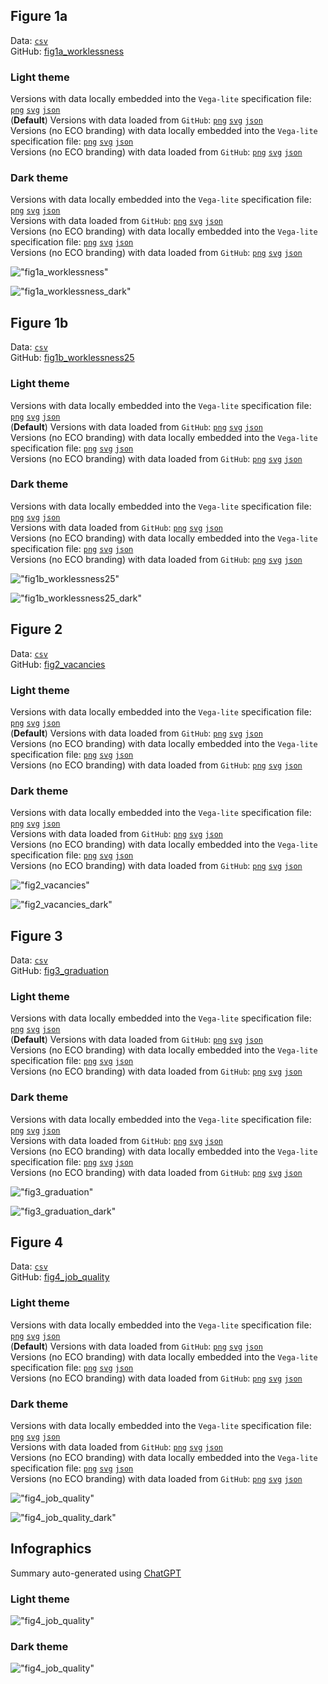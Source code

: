 ## Figure 1a  

Data: [`csv`](data/fig1a_worklessness.csv)  
GitHub: [fig1a_worklessness](https://github.com/EconomicsObservatory/ECOvisualisations/tree/main/articles/how-has-the-pandemic-affected-young-peoples-employment)  

### Light theme  

Versions with data locally embedded into the `Vega-lite` specification file: [`png`](visualisation/fig1a_worklessness_local.png) [`svg`](visualisation/fig1a_worklessness_local.svg) [`json`](visualisation/fig1a_worklessness_local.json)   
 (**Default**) Versions with data loaded from `GitHub`: [`png`](visualisation/fig1a_worklessness.png) [`svg`](visualisation/fig1a_worklessness.svg) [`json`](visualisation/fig1a_worklessness.json)  
Versions (no ECO branding) with data locally embedded into the `Vega-lite` specification file: [`png`](visualisation/fig1a_worklessness_local_no_branding.png) [`svg`](visualisation/fig1a_worklessness_local_no_branding.svg) [`json`](visualisation/fig1a_worklessness_local_no_branding.json)   
Versions (no ECO branding) with data loaded from `GitHub`: [`png`](visualisation/fig1a_worklessness_no_branding.png) [`svg`](visualisation/fig1a_worklessness_no_branding.svg) [`json`](visualisation/fig1a_worklessness_no_branding.json)   

### Dark theme  

Versions with data locally embedded into the `Vega-lite` specification file: [`png`](visualisation/fig1a_worklessness_local_dark.png) [`svg`](visualisation/fig1a_worklessness_local_dark.svg) [`json`](visualisation/fig1a_worklessness_local_dark.json)   
 Versions with data loaded from `GitHub`: [`png`](visualisation/fig1a_worklessness_dark.png) [`svg`](visualisation/fig1a_worklessness_dark.svg) [`json`](visualisation/fig1a_worklessness_dark.json)  
Versions (no ECO branding) with data locally embedded into the `Vega-lite` specification file: [`png`](visualisation/fig1a_worklessness_local_no_branding_dark.png) [`svg`](visualisation/fig1a_worklessness_local_no_branding_dark.svg) [`json`](visualisation/fig1a_worklessness_local_no_branding_dark.json)   
Versions (no ECO branding) with data loaded from `GitHub`: [`png`](visualisation/fig1a_worklessness_no_branding_dark.png) [`svg`](visualisation/fig1a_worklessness_no_branding_dark.svg) [`json`](visualisation/fig1a_worklessness_no_branding_dark.json)   

!["fig1a_worklessness"](visualisation/fig1a_worklessness.png "fig1a_worklessness")

  

!["fig1a_worklessness_dark"](visualisation/fig1a_worklessness_dark.png "fig1a_worklessness")

## Figure 1b  

Data: [`csv`](data/fig1b_worklessness25.csv)  
GitHub: [fig1b_worklessness25](https://github.com/EconomicsObservatory/ECOvisualisations/tree/main/articles/how-has-the-pandemic-affected-young-peoples-employment)  

### Light theme  

Versions with data locally embedded into the `Vega-lite` specification file: [`png`](visualisation/fig1b_worklessness25_local.png) [`svg`](visualisation/fig1b_worklessness25_local.svg) [`json`](visualisation/fig1b_worklessness25_local.json)   
 (**Default**) Versions with data loaded from `GitHub`: [`png`](visualisation/fig1b_worklessness25.png) [`svg`](visualisation/fig1b_worklessness25.svg) [`json`](visualisation/fig1b_worklessness25.json)  
Versions (no ECO branding) with data locally embedded into the `Vega-lite` specification file: [`png`](visualisation/fig1b_worklessness25_local_no_branding.png) [`svg`](visualisation/fig1b_worklessness25_local_no_branding.svg) [`json`](visualisation/fig1b_worklessness25_local_no_branding.json)   
Versions (no ECO branding) with data loaded from `GitHub`: [`png`](visualisation/fig1b_worklessness25_no_branding.png) [`svg`](visualisation/fig1b_worklessness25_no_branding.svg) [`json`](visualisation/fig1b_worklessness25_no_branding.json)   

### Dark theme  

Versions with data locally embedded into the `Vega-lite` specification file: [`png`](visualisation/fig1b_worklessness25_local_dark.png) [`svg`](visualisation/fig1b_worklessness25_local_dark.svg) [`json`](visualisation/fig1b_worklessness25_local_dark.json)   
 Versions with data loaded from `GitHub`: [`png`](visualisation/fig1b_worklessness25_dark.png) [`svg`](visualisation/fig1b_worklessness25_dark.svg) [`json`](visualisation/fig1b_worklessness25_dark.json)  
Versions (no ECO branding) with data locally embedded into the `Vega-lite` specification file: [`png`](visualisation/fig1b_worklessness25_local_no_branding_dark.png) [`svg`](visualisation/fig1b_worklessness25_local_no_branding_dark.svg) [`json`](visualisation/fig1b_worklessness25_local_no_branding_dark.json)   
Versions (no ECO branding) with data loaded from `GitHub`: [`png`](visualisation/fig1b_worklessness25_no_branding_dark.png) [`svg`](visualisation/fig1b_worklessness25_no_branding_dark.svg) [`json`](visualisation/fig1b_worklessness25_no_branding_dark.json)   

!["fig1b_worklessness25"](visualisation/fig1b_worklessness25.png "fig1b_worklessness25")

  

!["fig1b_worklessness25_dark"](visualisation/fig1b_worklessness25_dark.png "fig1b_worklessness25")

## Figure 2  

Data: [`csv`](data/fig2_vacancies.csv)  
GitHub: [fig2_vacancies](https://github.com/EconomicsObservatory/ECOvisualisations/tree/main/articles/how-has-the-pandemic-affected-young-peoples-employment)  

### Light theme  

Versions with data locally embedded into the `Vega-lite` specification file: [`png`](visualisation/fig2_vacancies_local.png) [`svg`](visualisation/fig2_vacancies_local.svg) [`json`](visualisation/fig2_vacancies_local.json)   
 (**Default**) Versions with data loaded from `GitHub`: [`png`](visualisation/fig2_vacancies.png) [`svg`](visualisation/fig2_vacancies.svg) [`json`](visualisation/fig2_vacancies.json)  
Versions (no ECO branding) with data locally embedded into the `Vega-lite` specification file: [`png`](visualisation/fig2_vacancies_local_no_branding.png) [`svg`](visualisation/fig2_vacancies_local_no_branding.svg) [`json`](visualisation/fig2_vacancies_local_no_branding.json)   
Versions (no ECO branding) with data loaded from `GitHub`: [`png`](visualisation/fig2_vacancies_no_branding.png) [`svg`](visualisation/fig2_vacancies_no_branding.svg) [`json`](visualisation/fig2_vacancies_no_branding.json)   

### Dark theme  

Versions with data locally embedded into the `Vega-lite` specification file: [`png`](visualisation/fig2_vacancies_local_dark.png) [`svg`](visualisation/fig2_vacancies_local_dark.svg) [`json`](visualisation/fig2_vacancies_local_dark.json)   
 Versions with data loaded from `GitHub`: [`png`](visualisation/fig2_vacancies_dark.png) [`svg`](visualisation/fig2_vacancies_dark.svg) [`json`](visualisation/fig2_vacancies_dark.json)  
Versions (no ECO branding) with data locally embedded into the `Vega-lite` specification file: [`png`](visualisation/fig2_vacancies_local_no_branding_dark.png) [`svg`](visualisation/fig2_vacancies_local_no_branding_dark.svg) [`json`](visualisation/fig2_vacancies_local_no_branding_dark.json)   
Versions (no ECO branding) with data loaded from `GitHub`: [`png`](visualisation/fig2_vacancies_no_branding_dark.png) [`svg`](visualisation/fig2_vacancies_no_branding_dark.svg) [`json`](visualisation/fig2_vacancies_no_branding_dark.json)   

!["fig2_vacancies"](visualisation/fig2_vacancies.png "fig2_vacancies")

  

!["fig2_vacancies_dark"](visualisation/fig2_vacancies_dark.png "fig2_vacancies")

## Figure 3  

Data: [`csv`](data/fig3_graduation.csv)  
GitHub: [fig3_graduation](https://github.com/EconomicsObservatory/ECOvisualisations/tree/main/articles/how-has-the-pandemic-affected-young-peoples-employment)  

### Light theme  

Versions with data locally embedded into the `Vega-lite` specification file: [`png`](visualisation/fig3_graduation_local.png) [`svg`](visualisation/fig3_graduation_local.svg) [`json`](visualisation/fig3_graduation_local.json)   
 (**Default**) Versions with data loaded from `GitHub`: [`png`](visualisation/fig3_graduation.png) [`svg`](visualisation/fig3_graduation.svg) [`json`](visualisation/fig3_graduation.json)  
Versions (no ECO branding) with data locally embedded into the `Vega-lite` specification file: [`png`](visualisation/fig3_graduation_local_no_branding.png) [`svg`](visualisation/fig3_graduation_local_no_branding.svg) [`json`](visualisation/fig3_graduation_local_no_branding.json)   
Versions (no ECO branding) with data loaded from `GitHub`: [`png`](visualisation/fig3_graduation_no_branding.png) [`svg`](visualisation/fig3_graduation_no_branding.svg) [`json`](visualisation/fig3_graduation_no_branding.json)   

### Dark theme  

Versions with data locally embedded into the `Vega-lite` specification file: [`png`](visualisation/fig3_graduation_local_dark.png) [`svg`](visualisation/fig3_graduation_local_dark.svg) [`json`](visualisation/fig3_graduation_local_dark.json)   
 Versions with data loaded from `GitHub`: [`png`](visualisation/fig3_graduation_dark.png) [`svg`](visualisation/fig3_graduation_dark.svg) [`json`](visualisation/fig3_graduation_dark.json)  
Versions (no ECO branding) with data locally embedded into the `Vega-lite` specification file: [`png`](visualisation/fig3_graduation_local_no_branding_dark.png) [`svg`](visualisation/fig3_graduation_local_no_branding_dark.svg) [`json`](visualisation/fig3_graduation_local_no_branding_dark.json)   
Versions (no ECO branding) with data loaded from `GitHub`: [`png`](visualisation/fig3_graduation_no_branding_dark.png) [`svg`](visualisation/fig3_graduation_no_branding_dark.svg) [`json`](visualisation/fig3_graduation_no_branding_dark.json)   

!["fig3_graduation"](visualisation/fig3_graduation.png "fig3_graduation")

  

!["fig3_graduation_dark"](visualisation/fig3_graduation_dark.png "fig3_graduation")

## Figure 4  

Data: [`csv`](data/fig4_job_quality.csv)  
GitHub: [fig4_job_quality](https://github.com/EconomicsObservatory/ECOvisualisations/tree/main/articles/how-has-the-pandemic-affected-young-peoples-employment)  

### Light theme  

Versions with data locally embedded into the `Vega-lite` specification file: [`png`](visualisation/fig4_job_quality_local.png) [`svg`](visualisation/fig4_job_quality_local.svg) [`json`](visualisation/fig4_job_quality_local.json)   
 (**Default**) Versions with data loaded from `GitHub`: [`png`](visualisation/fig4_job_quality.png) [`svg`](visualisation/fig4_job_quality.svg) [`json`](visualisation/fig4_job_quality.json)  
Versions (no ECO branding) with data locally embedded into the `Vega-lite` specification file: [`png`](visualisation/fig4_job_quality_local_no_branding.png) [`svg`](visualisation/fig4_job_quality_local_no_branding.svg) [`json`](visualisation/fig4_job_quality_local_no_branding.json)   
Versions (no ECO branding) with data loaded from `GitHub`: [`png`](visualisation/fig4_job_quality_no_branding.png) [`svg`](visualisation/fig4_job_quality_no_branding.svg) [`json`](visualisation/fig4_job_quality_no_branding.json)   

### Dark theme  

Versions with data locally embedded into the `Vega-lite` specification file: [`png`](visualisation/fig4_job_quality_local_dark.png) [`svg`](visualisation/fig4_job_quality_local_dark.svg) [`json`](visualisation/fig4_job_quality_local_dark.json)   
 Versions with data loaded from `GitHub`: [`png`](visualisation/fig4_job_quality_dark.png) [`svg`](visualisation/fig4_job_quality_dark.svg) [`json`](visualisation/fig4_job_quality_dark.json)  
Versions (no ECO branding) with data locally embedded into the `Vega-lite` specification file: [`png`](visualisation/fig4_job_quality_local_no_branding_dark.png) [`svg`](visualisation/fig4_job_quality_local_no_branding_dark.svg) [`json`](visualisation/fig4_job_quality_local_no_branding_dark.json)   
Versions (no ECO branding) with data loaded from `GitHub`: [`png`](visualisation/fig4_job_quality_no_branding_dark.png) [`svg`](visualisation/fig4_job_quality_no_branding_dark.svg) [`json`](visualisation/fig4_job_quality_no_branding_dark.json)   

!["fig4_job_quality"](visualisation/fig4_job_quality.png "fig4_job_quality")

  

!["fig4_job_quality_dark"](visualisation/fig4_job_quality_dark.png "fig4_job_quality")

  

## Infographics  
Summary auto-generated using [ChatGPT](https://chat.openai.com/)    

### Light theme  

!["fig4_job_quality"](visualisation/collage_light.png " collage_light")  

### Dark theme  

!["fig4_job_quality"](visualisation/collage_dark.png " collage_dark")